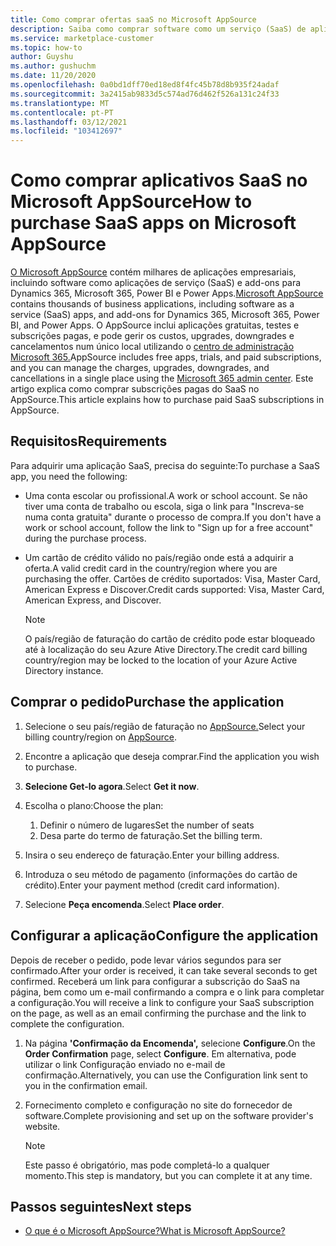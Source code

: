 ```yaml
---
title: Como comprar ofertas saaS no Microsoft AppSource
description: Saiba como comprar software como um serviço (SaaS) de aplicações de parceiros da Microsoft no Microsoft AppSource.
ms.service: marketplace-customer
ms.topic: how-to
author: Guyshu
ms.author: gushuchm
ms.date: 11/20/2020
ms.openlocfilehash: 0a0bd1dff70ed18ed8f4fc45b78d8b935f24adaf
ms.sourcegitcommit: 3a2415ab9833d5c574ad76d462f526a131c24f33
ms.translationtype: MT
ms.contentlocale: pt-PT
ms.lasthandoff: 03/12/2021
ms.locfileid: "103412697"
---
```

# <a name="how-to-purchase-saas-apps-on-microsoft-appsource"></a><span data-ttu-id="fac27-103">Como comprar aplicativos SaaS no Microsoft AppSource</span><span class="sxs-lookup"><span data-stu-id="fac27-103">How to purchase SaaS apps on Microsoft AppSource</span></span>

<span data-ttu-id="fac27-104">[O Microsoft AppSource](https://appsource.microsoft.com/) contém milhares de aplicações empresariais, incluindo software como aplicações de serviço (SaaS) e add-ons para Dynamics 365, Microsoft 365, Power BI e Power Apps.</span><span class="sxs-lookup"><span data-stu-id="fac27-104">[Microsoft AppSource](https://appsource.microsoft.com/) contains thousands of business applications, including software as a service (SaaS) apps, and add-ons for Dynamics 365, Microsoft 365, Power BI, and Power Apps.</span></span> <span data-ttu-id="fac27-105">O AppSource inclui aplicações gratuitas, testes e subscrições pagas, e pode gerir os custos, upgrades, downgrades e cancelamentos num único local utilizando o [centro de administração Microsoft 365.](/microsoft-365/admin/admin-overview/about-the-admin-center)</span><span class="sxs-lookup"><span data-stu-id="fac27-105">AppSource includes free apps, trials, and paid subscriptions, and you can manage the charges, upgrades, downgrades, and cancellations in a single place using the [Microsoft 365 admin center](/microsoft-365/admin/admin-overview/about-the-admin-center).</span></span> <span data-ttu-id="fac27-106">Este artigo explica como comprar subscrições pagas do SaaS no AppSource.</span><span class="sxs-lookup"><span data-stu-id="fac27-106">This article explains how to purchase paid SaaS subscriptions in AppSource.</span></span>

## <a name="requirements"></a><span data-ttu-id="fac27-107">Requisitos</span><span class="sxs-lookup"><span data-stu-id="fac27-107">Requirements</span></span>

<span data-ttu-id="fac27-108">Para adquirir uma aplicação SaaS, precisa do seguinte:</span><span class="sxs-lookup"><span data-stu-id="fac27-108">To purchase a SaaS app, you need the following:</span></span>

- <span data-ttu-id="fac27-109">Uma conta escolar ou profissional.</span><span class="sxs-lookup"><span data-stu-id="fac27-109">A work or school account.</span></span> <span data-ttu-id="fac27-110">Se não tiver uma conta de trabalho ou escola, siga o link para "Inscreva-se numa conta gratuita" durante o processo de compra.</span><span class="sxs-lookup"><span data-stu-id="fac27-110">If you don't have a work or school account, follow the link to "Sign up for a free account" during the purchase process.</span></span>

- <span data-ttu-id="fac27-111">Um cartão de crédito válido no país/região onde está a adquirir a oferta.</span><span class="sxs-lookup"><span data-stu-id="fac27-111">A valid credit card in the country/region where you are purchasing the offer.</span></span> <span data-ttu-id="fac27-112">Cartões de crédito suportados: Visa, Master Card, American Express e Discover.</span><span class="sxs-lookup"><span data-stu-id="fac27-112">Credit cards supported: Visa, Master Card, American Express, and Discover.</span></span>

    > [!Note]
    > <span data-ttu-id="fac27-113">O país/região de faturação do cartão de crédito pode estar bloqueado até à localização do seu Azure Ative Directory.</span><span class="sxs-lookup"><span data-stu-id="fac27-113">The credit card billing country/region may be locked to the location of your Azure Active Directory instance.</span></span>

## <a name="purchase-the-application"></a><span data-ttu-id="fac27-114">Comprar o pedido</span><span class="sxs-lookup"><span data-stu-id="fac27-114">Purchase the application</span></span>

1. <span data-ttu-id="fac27-115">Selecione o seu país/região de faturação no [AppSource.](https://appsource.microsoft.com/)</span><span class="sxs-lookup"><span data-stu-id="fac27-115">Select your billing country/region on [AppSource](https://appsource.microsoft.com/).</span></span>
1. <span data-ttu-id="fac27-116">Encontre a aplicação que deseja comprar.</span><span class="sxs-lookup"><span data-stu-id="fac27-116">Find the application you wish to purchase.</span></span>
1. <span data-ttu-id="fac27-117">**Selecione Get-lo agora**.</span><span class="sxs-lookup"><span data-stu-id="fac27-117">Select **Get it now**.</span></span>
1. <span data-ttu-id="fac27-118">Escolha o plano:</span><span class="sxs-lookup"><span data-stu-id="fac27-118">Choose the plan:</span></span>

    1. <span data-ttu-id="fac27-119">Definir o número de lugares</span><span class="sxs-lookup"><span data-stu-id="fac27-119">Set the number of seats</span></span>
    1. <span data-ttu-id="fac27-120">Desa parte do termo de faturação.</span><span class="sxs-lookup"><span data-stu-id="fac27-120">Set the billing term.</span></span>
    
1. <span data-ttu-id="fac27-121">Insira o seu endereço de faturação.</span><span class="sxs-lookup"><span data-stu-id="fac27-121">Enter your billing address.</span></span>
1. <span data-ttu-id="fac27-122">Introduza o seu método de pagamento (informações do cartão de crédito).</span><span class="sxs-lookup"><span data-stu-id="fac27-122">Enter your payment method (credit card information).</span></span>    
1. <span data-ttu-id="fac27-123">Selecione **Peça encomenda**.</span><span class="sxs-lookup"><span data-stu-id="fac27-123">Select **Place order**.</span></span>

## <a name="configure-the-application"></a><span data-ttu-id="fac27-124">Configurar a aplicação</span><span class="sxs-lookup"><span data-stu-id="fac27-124">Configure the application</span></span>

<span data-ttu-id="fac27-125">Depois de receber o pedido, pode levar vários segundos para ser confirmado.</span><span class="sxs-lookup"><span data-stu-id="fac27-125">After your order is received, it can take several seconds to get confirmed.</span></span> <span data-ttu-id="fac27-126">Receberá um link para configurar a subscrição do SaaS na página, bem como um e-mail confirmando a compra e o link para completar a configuração.</span><span class="sxs-lookup"><span data-stu-id="fac27-126">You will receive a link to configure your SaaS subscription on the page, as well as an email confirming the purchase and the link to complete the configuration.</span></span>

1. <span data-ttu-id="fac27-127">Na página **'Confirmação da Encomenda',** selecione **Configure**.</span><span class="sxs-lookup"><span data-stu-id="fac27-127">On the **Order Confirmation** page, select **Configure**.</span></span> <span data-ttu-id="fac27-128">Em alternativa, pode utilizar o link Configuração enviado no e-mail de confirmação.</span><span class="sxs-lookup"><span data-stu-id="fac27-128">Alternatively, you can use the Configuration link sent to you in the confirmation email.</span></span>
1. <span data-ttu-id="fac27-129">Fornecimento completo e configuração no site do fornecedor de software.</span><span class="sxs-lookup"><span data-stu-id="fac27-129">Complete provisioning and set up on the software provider's website.</span></span>

    > [!Note]
    > <span data-ttu-id="fac27-130">Este passo é obrigatório, mas pode completá-lo a qualquer momento.</span><span class="sxs-lookup"><span data-stu-id="fac27-130">This step is mandatory, but you can complete it at any time.</span></span>

## <a name="next-steps"></a><span data-ttu-id="fac27-131">Passos seguintes</span><span class="sxs-lookup"><span data-stu-id="fac27-131">Next steps</span></span>

- [<span data-ttu-id="fac27-132">O que é o Microsoft AppSource?</span><span class="sxs-lookup"><span data-stu-id="fac27-132">What is Microsoft AppSource?</span></span>](appsource-overview.md)
